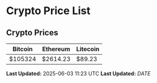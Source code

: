 # Crypto Price List

## Crypto Prices
| Bitcoin | Ethereum | Litecoin |
| ------- | -------- | -------- |
| $105324 | $2614.23 | $89.23 |
**Last Updated:** 2025-06-03 11:23 UTC
**Last Updated:** $DATE$
